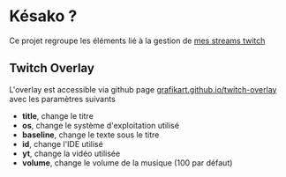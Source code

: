 # Késako ?

Ce projet regroupe les éléments lié à la gestion de [mes streams twitch](https://grafikart.fr/live)

## Twitch Overlay

L'overlay est accessible via github page [grafikart.github.io/twitch-overlay](https://grafikart.github.io/twitch-overlay/) avec les paramètres suivants

- **title**, change le titre 
- **os**, change le système d'exploitation utilisé
- **baseline**, change le texte sous le titre
- **id**, change l'IDE utilisé
- **yt**, change la vidéo utilisée
- **volume**, change le volume de la musique (100 par défaut)
